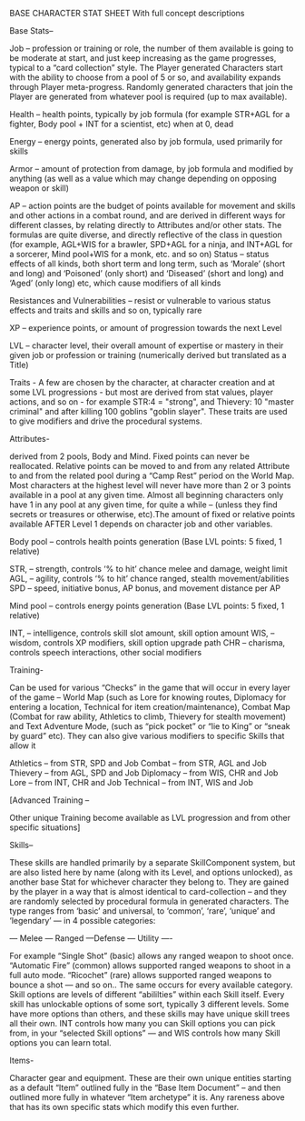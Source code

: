 BASE CHARACTER STAT SHEET 
With full concept descriptions


Base Stats– 

Job  – profession or training or role, the number of them available is going to be moderate at start, and just keep increasing as the game progresses, typical to a “card collection” style. The Player generated Characters start with the ability to choose from a pool of 5 or so, and availability expands through Player meta-progress.  Randomly generated characters that join the Player are generated from whatever pool is required (up to max available).

Health – health points, typically by job formula (for example STR+AGL for a fighter, Body pool + INT for a scientist, etc) when at 0, dead

Energy – energy points, generated also by job formula,  used primarily for skills

Armor – amount of protection from damage, by job formula and modified by anything (as well as a value which may change depending on opposing weapon or skill)

AP – action points are the budget of points available for movement and skills and other actions in a combat round, and are derived in different ways for different classes, by relating directly to Attributes and/or other stats.  The formulas are quite diverse, and directly reflective of the class in question (for example, AGL+WIS for a brawler, SPD+AGL for a ninja, and INT+AGL for a sorcerer, Mind pool+WIS for a monk, etc. and so on)
Status – status effects of all kinds, both short term and long term, such as ‘Morale’ (short and long) and ‘Poisoned’ (only short) and ‘Diseased’ (short and long) and ‘Aged’ (only long) etc, which cause modifiers of all kinds

Resistances and Vulnerabilities – resist or vulnerable to various status effects and traits and skills and so on, typically rare

XP – experience points, or amount of progression towards the next Level

LVL – character level, their overall amount of expertise or mastery in their given job or profession or training (numerically derived but translated as a Title)

Traits - A few are chosen by the character, at character creation and at some LVL progressions - but most are derived from stat values, player actions, and so on - for example STR:4 = "strong", and Thievery: 10 "master criminal" and after killing 100 goblins "goblin slayer".  These traits are used to give modifiers and drive the procedural systems.


Attributes- 

derived from 2 pools, Body and Mind.  Fixed points can never be reallocated.  Relative points can be moved to and from any related Attribute to and from the related pool during a “Camp Rest” period on the World Map.  Most characters at the highest level will never have more than 2 or 3 points available in a pool at any given time.  Almost all beginning characters only have 1 in any pool at any given time, for quite a while – (unless they find secrets or treasures or otherwise, etc).The amount of fixed or relative points available AFTER Level 1 depends on character job and other variables.  

Body pool – controls health points generation 
(Base LVL points: 5 fixed, 1 relative)

STR, – strength, controls ‘% to hit’ chance melee and damage, weight limit
AGL, – agility, controls ‘% to hit’ chance ranged, stealth movement/abilities
SPD – speed, initiative bonus, AP bonus, and movement distance per AP

Mind pool – controls energy points generation 
(Base LVL points: 5 fixed, 1 relative)

INT, – intelligence, controls skill slot amount, skill option amount
WIS, – wisdom, controls XP modifiers, skill option upgrade path
CHR – charisma, controls speech interactions, other social modifiers



Training-  

Can be used for various “Checks” in the game that will occur in every layer of the game – World Map (such as Lore for knowing routes, Diplomacy for entering a location, Technical for item creation/maintenance), Combat Map (Combat for raw ability, Athletics to climb, Thievery for stealth movement) and Text Adventure Mode, (such as “pick pocket” or “lie to King” or “sneak by guard” etc). They can also give various modifiers to specific Skills that allow it

Athletics – from STR, SPD and Job
Combat – from STR, AGL and Job
Thievery – from AGL, SPD and Job
Diplomacy – from WIS, CHR and Job
Lore – from INT, CHR and Job
Technical – from INT, WIS and Job


[Advanced Training – 

Other unique Training become available as LVL progression and from other specific situations]



Skills–  

These skills are handled primarily by a separate SkillComponent system, but are also listed here by name (along with its Level, and options unlocked), as another base Stat for whichever character they belong to.  They are gained by the player in a way that is almost identical to card-collection – and they are randomly selected by procedural formula in generated characters.
The type ranges from ‘basic’ and universal, to ‘common’, ‘rare’, ‘unique’ and ‘legendary’ — in 4 possible categories:

 — Melee — Ranged —Defense — Utility —-

For example “Single Shot” (basic) allows any ranged weapon to shoot once.  “Automatic Fire” (common) allows supported ranged weapons to shoot in a full auto mode.  “Ricochet” (rare) allows supported ranged weapons to bounce a shot  — and so on..  The same occurs for every available category.  Skill options are levels of different “abililties” within each Skill itself.  Every skill has unlockable options of some sort, typically 3 different levels.  Some have more options than others, and these skills may have unique skill trees all their own.  INT controls how many you can Skill options you can pick from, in your “selected Skill options” — and WIS controls how many Skill options you can learn total.

Items-

Character gear and equipment.  These are their own unique entities starting as a default “Item” outlined fully in the “Base Item Document” – and then outlined more fully in whatever “Item archetype” it is.  Any rareness above that has its own specific stats which modify this even further.
